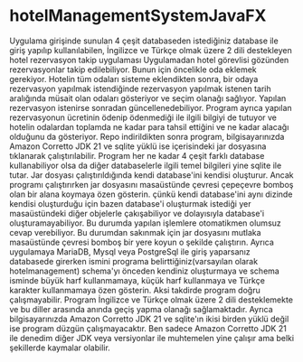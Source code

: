 # hotelManagementSystemJavaFX
Uygulama girişinde sunulan 4 çeşit databaseden istediğiniz database ile giriş yapılıp kullanılabilen,
İngilizce ve Türkçe olmak üzere 2 dili destekleyen
hotel rezervasyon takip uygulaması
Uygulamadan hotel görevlisi gözünden rezervasyonlar takip edilebiliyor. 
Bunun için öncelikle oda eklemek gerekiyor. Hotelin tüm odaları sisteme eklendikten sonra, bir odaya rezervasyon yapılmak istendiğinde rezervasyon yapılmak istenen tarih aralığında müsait olan odaları gösteriyor ve seçim olanağı sağlıyor. Yapılan rezervasyon istenirse sonradan güncellenedebiliyor.
Program ayrıca yapılan rezervasyonun
ücretinin ödenip ödenmediği ile ilgili bilgiyi de tutuyor ve hotelin odalardan toplamda ne kadar para tahsil ettiğini ve ne kadar alacağı olduğunu da gösteriyor.
Repo indirildikten sonra program, bilgisayarınızda Amazon Corretto JDK 21 ve sqlite yüklü ise içerisindeki jar dosyasına tıklanarak çalıştırılabilir. 
Program her ne kadar 4 çeşit farklı database kullanabiliyor olsa da diğer databaselerle ilgili temel bilgileri yine sqlite ile tutar.
Jar dosyası çalıştırıldığında kendi database'ini kendisi oluşturur. 
Ancak programı çalıştırırken jar dosyasını masaüstünde çevresi çepeçevre bomboş olan bir alana koymaya özen gösterin. 
çünkü kendi database'ini aynı dizinde kendisi oluşturduğu için bazen database'i oluşturmak istediği yer masaüstündeki 
diğer objelerle çakışabiliyor ve dolayısıyla database'i oluşturamayabiliyor.
Bu durumda yapılan işlemlere otomatikmen olumsuz cevap verebiliyor. 
Bu durumdan sakınmak için jar dosyasını mutlaka masaüstünde çevresi bomboş bir yere koyun o şekilde çalıştırın.
Ayrıca uygulamaya MariaDB, Mysql veya PostgreSql ile giriş yaparsanız databasede girerken ismini programa belirttiğiniz(varsayılan olarak hotelmanagement) schema'yı önceden kendiniz oluşturmaya ve schema isminde büyük harf kullanmamaya, küçük harf kullanmaya ve Türkçe karakter kullanmamaya özen gösterin.
Aksi takdirde program doğru çalışmayabilir.
Program İngilizce ve Türkçe olmak üzere 2 dili desteklemekte ve bu diller arasında anında geçiş yapma olanağı sağlamaktadır.
Ayrıca bilgisayarınızda Amazon Corretto JDK 21 ve sqlite'ın ikisi birden yüklü değil ise program düzgün çalışmayacaktır. Ben sadece Amazon Corretto JDK 21 ile denedim diğer JDK veya versiyonlar ile muhtemelen yine çalışır ama belki şekillerde kaymalar olabilir.

